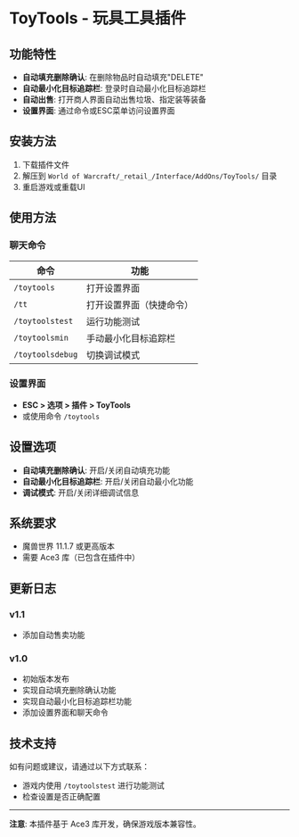 # ToyTools - 玩具工具插件

## 功能特性

- **自动填充删除确认**: 在删除物品时自动填充"DELETE"
- **自动最小化目标追踪栏**: 登录时自动最小化目标追踪栏
- **自动出售**: 打开商人界面自动出售垃圾、指定装等装备
- **设置界面**: 通过命令或ESC菜单访问设置界面

## 安装方法

1. 下载插件文件
2. 解压到 `World of Warcraft/_retail_/Interface/AddOns/ToyTools/` 目录
3. 重启游戏或重载UI

## 使用方法

### 聊天命令

| 命令 | 功能 |
|------|------|
| `/toytools` | 打开设置界面 |
| `/tt` | 打开设置界面（快捷命令） |
| `/toytoolstest` | 运行功能测试 |
| `/toytoolsmin` | 手动最小化目标追踪栏 |
| `/toytoolsdebug` | 切换调试模式 |

### 设置界面

- **ESC > 选项 > 插件 > ToyTools**
- 或使用命令 `/toytools`

## 设置选项

- **自动填充删除确认**: 开启/关闭自动填充功能
- **自动最小化目标追踪栏**: 开启/关闭自动最小化功能
- **调试模式**: 开启/关闭详细调试信息

## 系统要求

- 魔兽世界 11.1.7 或更高版本
- 需要 Ace3 库（已包含在插件中）

## 更新日志
### v1.1
- 添加自动售卖功能

### v1.0
- 初始版本发布
- 实现自动填充删除确认功能
- 实现自动最小化目标追踪栏功能
- 添加设置界面和聊天命令

## 技术支持

如有问题或建议，请通过以下方式联系：
- 游戏内使用 `/toytoolstest` 进行功能测试
- 检查设置是否正确配置

---

**注意**: 本插件基于 Ace3 库开发，确保游戏版本兼容性。 